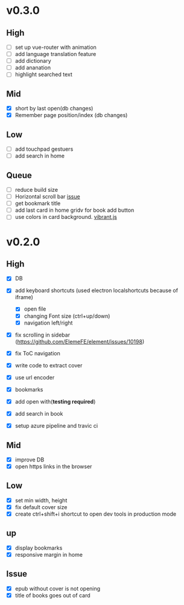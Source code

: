 # v0.3.0

## High
- [ ] set up vue-router with animation
- [ ] add language translation feature
- [ ] add dictionary
- [ ] add ananation 
- [ ] highlight searched text 

## Mid
- [x] short by last open(db changes)
- [x] Remember page position/index (db changes)

## Low
- [ ] add touchpad gestuers
- [ ] add search in home

## Queue
- [ ] reduce build size
- [ ] Horizontal scroll bar [issue](https://github.com/futurepress/epub.js/issues/744)
- [ ] get bookmark title 
- [ ] add last card in home gridv for book add button 
- [ ] use colors in card background. [vibrant.js](https://jariz.github.io/vibrant.js/)

# v0.2.0

## High

- [x] DB
- [x] add keyboard shortcuts (used electron localshortcuts because of iframe)
  - [x] open file
  - [x] changing Font size (ctrl+up/down)
  - [x] navigation left/right
- [x] fix scrolling in sidebar (https://github.com/ElemeFE/element/issues/10198)
- [x] fix ToC navigation
- [x] write code to extract cover
- [x] use url encoder
- [x] bookmarks
- [x] add open with(**testing required**)
- [x] add search in book
- [x] setup azure pipeline and travic ci


## Mid

- [x] improve DB
- [x] open https links in the browser

## Low

- [x] set min width, height
- [x] fix default cover size
- [x] create ctrl+shift+i shortcut to open dev tools in production mode

## up

- [x] display bookmarks
- [x] responsive margin in home

## Issue

- [x] epub without cover is not opening
- [x] title of books goes out of card
